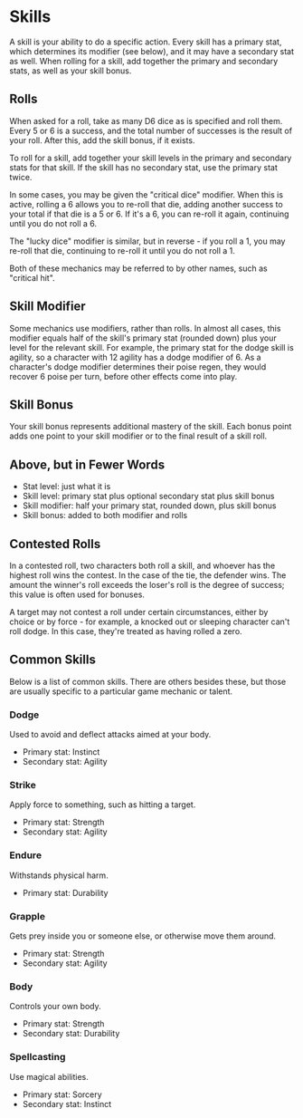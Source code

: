 # Skills

A skill is your ability to do a specific action. Every skill has a primary stat,
which determines its modifier (see below), and it may have a secondary stat as
well. When rolling for a skill, add together the primary and secondary stats, as
well as your skill bonus.

## Rolls

When asked for a roll, take as many D6 dice as is specified and roll them. Every
5 or 6 is a success, and the total number of successes is the result of your
roll. After this, add the skill bonus, if it exists.

To roll for a skill, add together your skill levels in the primary and secondary
stats for that skill. If the skill has no secondary stat, use the primary stat
twice.

In some cases, you may be given the "critical dice" modifier. When this is
active, rolling a 6 allows you to re-roll that die, adding another success to
your total if that die is a 5 or 6. If it's a 6, you can re-roll it again,
continuing until you do not roll a 6.

The "lucky dice" modifier is similar, but in reverse - if you roll a 1, you may
re-roll that die, continuing to re-roll it until you do not roll a 1.

Both of these mechanics may be referred to by other names, such as "critical
hit".

## Skill Modifier

Some mechanics use modifiers, rather than rolls. In almost all cases, this
modifier equals half of the skill's primary stat (rounded down) plus your level
for the relevant skill. For example, the primary stat for the dodge skill is
agility, so a character with 12 agility has a dodge modifier of 6. As a
character's dodge modifier determines their poise regen, they would recover 6
poise per turn, before other effects come into play.

## Skill Bonus

Your skill bonus represents additional mastery of the skill. Each bonus point
adds one point to your skill modifier or to the final result of a skill roll.

## Above, but in Fewer Words

- Stat level: just what it is
- Skill level: primary stat plus optional secondary stat plus skill bonus
- Skill modifier: half your primary stat, rounded down, plus skill bonus
- Skill bonus: added to both modifier and rolls

## Contested Rolls

In a contested roll, two characters both roll a skill, and whoever has the
highest roll wins the contest. In the case of the tie, the defender wins. The
amount the winner's roll exceeds the loser's roll is the degree of success; this
value is often used for bonuses.

A target may not contest a roll under certain circumstances, either by choice or
by force - for example, a knocked out or sleeping character can't roll dodge. In
this case, they're treated as having rolled a zero.

## Common Skills

Below is a list of common skills. There are others besides these, but those are
usually specific to a particular game mechanic or talent.

### Dodge

Used to avoid and deflect attacks aimed at your body.

- Primary stat: Instinct
- Secondary stat: Agility

### Strike

Apply force to something, such as hitting a target.

- Primary stat: Strength
- Secondary stat: Agility

### Endure

Withstands physical harm.

- Primary stat: Durability

### Grapple

Gets prey inside you or someone else, or otherwise move them around.

- Primary stat: Strength
- Secondary stat: Agility

### Body

Controls your own body.

- Primary stat: Strength
- Secondary stat: Durability

### Spellcasting

Use magical abilities.

- Primary stat: Sorcery
- Secondary stat: Instinct
